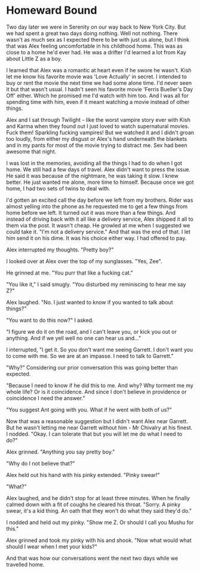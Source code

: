 # Homeward Bound

Two day later we were in Serenity on our way back to New York City. But we had spent a great two days doing nothing. Well not nothing. There wasn't as much sex as I expected there to be with just us alone, but I think that was Alex feeling uncomfortable in his childhood home. This was as close to a home he'd ever had. He was a drifter  I'd learned a lot from Kay about Little Z as a boy.  

I learned that Alex was a romantic at heart even if he swore he wasn't. Kish let me know his favorite movie was 'Love Actually' in secret. I intended to buy or rent the movie the next time we had some alone time. I'd never seen it but that wasn't usual.  I hadn't seen his favorite movie 'Ferris Bueller's Day Off' either. Which he promised me I'd watch with him too. And I was all for spending time with him, even if it meant watching a movie instead of other things.

Alex and I sat through Twilight - like the worst vampire story ever with Kish and Karma when they found out I just loved to watch supernatural movies. Fuck them! Sparkling fucking vampires! But we watched it and I didn't groan too loudly, from either my disgust or Alex's hand underneath the blankets and in my pants for most of the movie trying to distract me. Sex had been awesome that night.

I was lost in the memories, avoiding all the things I had to do when I got home. We still had a few days of travel. Alex didn't want to press the issue. He said it was because of the nightmare, he was taking it slow. I knew better. He just wanted me alone, more time to himself. Because once we got home, I had two sets of twins to deal with.  

I'd gotten an excited call the day before we left from my brothers. Rider was almost yelling into the phone as he requested me to get a few things from home before we left.  It turned out it was more than a few things. And instead of driving back with it all like a delivery service, Alex shipped it all to them via the post. It wasn't cheap. He growled at me when I suggested we could take it. "I'm not a delivery service." And that was the end of that. I let him send it on his dime. It was his choice either way. I had offered to pay.

Alex interrupted my thoughts. "Pretty boy?"

I looked over at Alex over the top of my sunglasses. "Yes, Zee".  

He grinned at me. "You purr that like a fucking cat."

"You like it," I said smugly. "You disturbed my reminiscing to hear me say Z?"

Alex laughed. "No. I just wanted to know if you wanted to talk about things?"

"You want to do this now?" I asked.

"I figure we do it on the road, and I can't leave you, or kick you out or anything. And if we yell well no one can hear us and..."

I  interrupted, "I get it. So you don't want me seeing Garrett. I don't want you to come with me. So we are at an impasse. I need to talk to Garrett."

"Why?" Considering our prior conversation this was going better than expected.

"Because I need to know if he did this to me. And why? Why torment me my whole life?  Or is it coincidence. And since I don't believe in providence or coincidence I need the answer."

"You suggest Ant going with you. What if he went with both of us?"

Now that was a reasonable suggestion but I didn't want Alex near Garrett. But he wasn't letting me near Garrett without him - Mr Chivalry at his finest. I nodded. "Okay. I can tolerate that but you will let me do what I need to do?"

Alex grinned. "Anything you say pretty boy."

"Why do I not believe that?"

Alex held out his hand with his pinky extended. "Pinky swear!"

"What?"

Alex laughed, and he didn't stop for at least three minutes. When he finally calmed down with a fit of coughs he cleared his throat. "Sorry.  A pinky swear, it's a kid thing. An oath that they won't do what they said they'd do."

I nodded and held out my pinky. "Show me Z. Or should I call you Mushu for this."

Alex grinned and took my pinky with his and shook. "Now what would what should I wear when I met your kids?"

And that was how our conversations went the next two days while we travelled home.